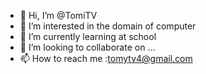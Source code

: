 - 👋 Hi, I’m @TomiTV
- 👀 I’m interested in the domain of computer
- 🌱 I’m currently learning at school
- 💞️ I’m looking to collaborate on ...
- 📫 How to reach me :tomytv4@gmail.com

<!---
TomiTV/TomiTV is a ✨ special ✨ repository because its `README.md` (this file) appears on your GitHub profile.
You can click the Preview link to take a look at your changes.
--->
